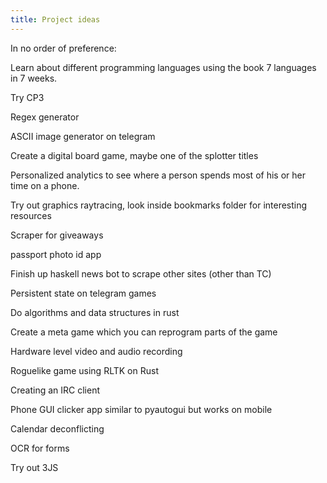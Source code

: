 ```yaml
---
title: Project ideas
---
```


In no order of preference: 


Learn about different programming languages using the book 7 languages in 7
weeks.

Try CP3

Regex generator

ASCII image generator on telegram

Create a digital board game, maybe one of the splotter titles

Personalized analytics to see where a person spends most of his or her time on a
phone.

Try out graphics raytracing, look inside bookmarks folder for interesting
resources

Scraper for giveaways

passport photo id app

Finish up haskell news bot to scrape other sites (other than TC)

Persistent state on telegram games

Do algorithms and data structures in rust

Create a meta game which you can reprogram parts of the game

Hardware level video and audio recording

Roguelike game using RLTK on Rust

Creating an IRC client

Phone GUI clicker app similar to pyautogui but works on mobile

Calendar deconflicting

OCR for forms

Try out 3JS
